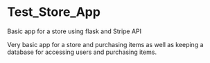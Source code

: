 # Test_Store_App
Basic app for a store using flask and Stripe API

Very basic app for a store and purchasing items as well as keeping a database for accessing users and purchasing items.
